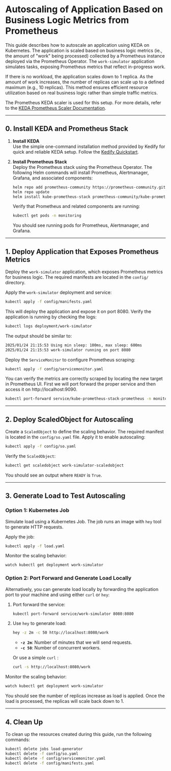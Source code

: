 # Autoscaling of Application Based on Business Logic Metrics from Prometheus

This guide describes how to autoscale an application using KEDA on Kubernetes. The application is scaled based on business logic metrics (ie., the amount of "work" being processed) collected by a Prometheus instance deployed via the Prometheus Operator. The `work-simulator` application simulates tasks, exposing Prometheus metrics that reflect in-progress work. 

If there is no workload, the application scales down to 1 replica. As the amount of work increases, the number of replicas can scale up to a defined maximum (e.g., 10 replicas). This method ensures efficient resource utilization based on real business logic rather than simple traffic metrics.

The Prometheus KEDA scaler is used for this setup. For more details, refer to the [KEDA Prometheus Scaler Documentation](https://keda.sh/docs/latest/scalers/prometheus/).

---

## 0. Install KEDA and Prometheus Stack

1. **Install KEDA**  
   Use the simple one-command installation method provided by Kedify for quick and reliable KEDA setup. Follow the [Kedify Quickstart](https://kedify.io/documentation/getting-started/quickstart#step-1-install-kedify-agent).

2. **Install Prometheus Stack**  
   Deploy the Prometheus stack using the Prometheus Operator. The following Helm commands will install Prometheus, Alertmanager, Grafana, and associated components:

   ```bash
   helm repo add prometheus-community https://prometheus-community.github.io/helm-charts
   helm repo update
   helm install kube-prometheus-stack prometheus-community/kube-prometheus-stack --namespace monitoring --create-namespace
   ```

   Verify that Prometheus and related components are running:

   ```bash
   kubectl get pods -n monitoring
   ```

   You should see running pods for Prometheus, Alertmanager, and Grafana.

---

## 1. Deploy Application that Exposes Prometheus Metrics

Deploy the `work-simulator` application, which exposes Prometheus metrics for business logic. The required manifests are located in the `config/` directory.

Apply the `work-simulator` deployment and service:

```bash
kubectl apply -f config/manifests.yaml
```

This will deploy the application and expose it on port 8080. Verify the application is running by checking the logs:

```bash
kubectl logs deployment/work-simulator
```

The output should be similar to:

```bash
2025/01/24 21:15:53 Using min sleep: 100ms, max sleep: 600ms
2025/01/24 21:15:53 work-simulator running on port 8080
```

Deploy the `ServiceMonitor` to configure Prometheus scraping:

```bash
kubectl apply -f config/servicemonitor.yaml
```

You can verify the metrics are correctly scraped by locating the new target in Prometheus UI. First we will port forward the proper service and then access it on http://localhost:9090.

```bash
kubectl port-forward service/kube-prometheus-stack-prometheus -n monitoring 9090:9090
```

---

## 2. Deploy ScaledObject for Autoscaling

Create a `ScaledObject` to define the scaling behavior. The required manifest is located in the `config/so.yaml` file. Apply it to enable autoscaling:

```bash
kubectl apply -f config/so.yaml
```

Verify the `ScaledObject`:

```bash
kubectl get scaledobject work-simulator-scaledobject
```

You should see an output where `READY` is `True`.

---

## 3. Generate Load to Test Autoscaling

### Option 1: Kubernetes Job

Simulate load using a Kubernetes Job. The job runs an image with `hey` tool to generate HTTP requests.

Apply the job:

```bash
kubectl apply -f load.yaml
```

Monitor the scaling behavior:

```bash
watch kubectl get deployment work-simulator
```

### Option 2: Port Forward and Generate Load Locally

Alternatively, you can generate load locally by forwarding the application port to your machine and using either `curl` or `hey`:

1. Port forward the service:

   ```bash
   kubectl port-forward service/work-simulator 8080:8080
   ```

2. Use `hey` to generate load:

   ```bash
   hey -z 2m -c 50 http://localhost:8080/work
   ```

   - **`-z 2m`**: Number of minutes that we will send requests.
   - **`-c 50`**: Number of concurrent workers.

   Or use a simple `curl` :

   ```bash
   curl -s http://localhost:8080/work
   ```

Monitor the scaling behavior:

```bash
watch kubectl get deployment work-simulator
```

You should see the number of replicas increase as load is applied. Once the load is processed, the replicas will scale back down to 1.

---

## 4. Clean Up

To clean up the resources created during this guide, run the following commands:

```bash
kubectl delete jobs load-generator
kubectl delete -f config/so.yaml
kubectl delete -f config/servicemonitor.yaml
kubectl delete -f config/manifests.yaml
```
